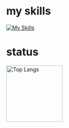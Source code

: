 # my skills
[![My Skills](https://skillicons.dev/icons?i=r,mysql,python,github,aws,docker,vscode&perline=15)](https://skillicons.dev)

# status
<p align="left"> 
  <img alt="Top Langs" height="150px" src="https://github-readme-stats.vercel.app/api/top-langs/?username=idsts2670&show_icons=true&theme=vue" />
<!--   <img alt="github stats" height="150px" src="https://github-readme-stats.vercel.app/api?username=idsts2670&show_icons=ture" /> -->
</p>
